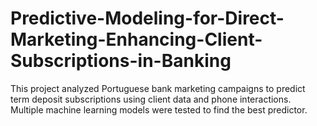 # Predictive-Modeling-for-Direct-Marketing-Enhancing-Client-Subscriptions-in-Banking
This project analyzed Portuguese bank marketing campaigns to predict term deposit subscriptions using client data and phone interactions. Multiple machine learning models were tested to find the best predictor.
